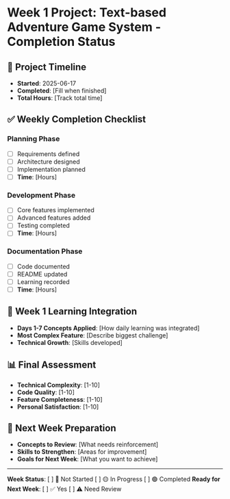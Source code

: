 # Week 1 Project: Text-based Adventure Game System - Completion Status

## 📅 Project Timeline
- **Started**: 2025-06-17
- **Completed**: [Fill when finished]
- **Total Hours**: [Track total time]

## ✅ Weekly Completion Checklist

### Planning Phase
- [ ] Requirements defined
- [ ] Architecture designed
- [ ] Implementation planned
- [ ] **Time**: [Hours]

### Development Phase  
- [ ] Core features implemented
- [ ] Advanced features added
- [ ] Testing completed
- [ ] **Time**: [Hours]

### Documentation Phase
- [ ] Code documented
- [ ] README updated
- [ ] Learning recorded
- [ ] **Time**: [Hours]

## 🎯 Week 1 Learning Integration
- **Days 1-7 Concepts Applied**: [How daily learning was integrated]
- **Most Complex Feature**: [Describe biggest challenge]
- **Technical Growth**: [Skills developed]

## 📊 Final Assessment
- **Technical Complexity**: [1-10]
- **Code Quality**: [1-10] 
- **Feature Completeness**: [1-10]
- **Personal Satisfaction**: [1-10]

## 🔄 Next Week Preparation
- **Concepts to Review**: [What needs reinforcement]
- **Skills to Strengthen**: [Areas for improvement]
- **Goals for Next Week**: [What you want to achieve]

---
**Week Status**: [ ] 🔴 Not Started [ ] 🟡 In Progress [ ] 🟢 Completed
**Ready for Next Week**: [ ] ✅ Yes [ ] ⚠️ Need Review
